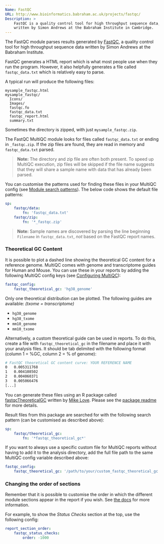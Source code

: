 ```yaml
---
Name: FastQC
URL: http://www.bioinformatics.babraham.ac.uk/projects/fastqc/
Description: >
    FastQC is a quality control tool for high throughput sequence data,
    written by Simon Andrews at the Babraham Institute in Cambridge.
---
```


The FastQC module parses results generated by
[FastQC](http://www.bioinformatics.babraham.ac.uk/projects/fastqc/),
a  quality control tool for high throughput sequence data written
by Simon Andrews at the Babraham Institute.

FastQC generates a HTML report which is what most people use when
they run the program. However, it also helpfully generates a file
called `fastqc_data.txt` which is relatively easy to parse.

A typical run will produce the following files:

```
mysample_fastqc.html
mysample_fastqc/
  Icons/
  Images/
  fastqc.fo
  fastqc_data.txt
  fastqc_report.html
  summary.txt
```

Sometimes the directory is zipped, with just `mysample_fastqc.zip`.

The FastQC MultiQC module looks for files called `fastqc_data.txt`
or ending in `_fastqc.zip`. If the zip files are found, they are
read in memory and `fastqc_data.txt` parsed.

> **Note:** The directory and zip file are often both present. To speed
> up MultiQC execution, zip files will be skipped if the file name suggests
> that they will share a sample name with data that has already been parsed.

You can customise the patterns used for finding these files in your
MultiQC config (see [Module search patterns](#module-search-patterns)).
The below code shows the default file patterns:

```yaml
sp:
    fastqc/data:
        fn: 'fastqc_data.txt'
    fastqc/zip:
        fn: '*_fastqc.zip'
```

> **Note:** Sample names are discovered by parsing the line beginning
> `Filename` in `fastqc_data.txt`, _not_ based on the FastQC report names.

### Theoretical GC Content

It is possible to plot a dashed line showing the theoretical GC content for a
reference genome. MultiQC comes with genome and transcriptome guides for Human
and Mouse. You can use these in your reports by adding the following MultiQC
config keys (see [Configuring MultiQC](http://multiqc.info/docs/#configuring-multiqc)):

```yaml
fastqc_config:
    fastqc_theoretical_gc: 'hg38_genome'
```

Only one theoretical distribution can be plotted.
The following guides are available: _(txome = transcriptome)_

* `hg38_genome`
* `hg38_txome`
* `mm10_genome`
* `mm10_txome`

Alternatively, a custom theoretical guide can be used in reports. To do this,
create a file with `fastqc_theoretical_gc` in the filename and place it with your
analysis files. It should be tab delimited with the following format (column 1 = %GC,
column 2 = % of genome):

```bash
# FastQC theoretical GC content curve: YOUR REFERENCE NAME
0	0.005311768
1	0.004108502
2	0.004060371
3	0.005066476
[...]
```

You can generate these files using an R package called
[fastqcTheoreticalGC](https://github.com/mikelove/fastqcTheoreticalGC)
written by [Mike Love](https://github.com/mikelove).
Please see the [package readme](https://github.com/mikelove/fastqcTheoreticalGC)
for more details.

Result files from this package are searched for with the following search pattern
(can be customised as described above):

```yaml
sp:
    fastqc/theoretical_gc:
        fn: '*fastqc_theoretical_gc*'
```

If you want to always use a specific custom file for MultiQC reports without having to
add it to the analysis directory, add the full file path to the same MultiQC config
variable described above:

```yaml
fastqc_config:
    fastqc_theoretical_gc: '/path/to/your/custom_fastqc_theoretical_gc.txt'
```

### Changing the order of sections

Remember that it is possible to customise the order in which the different module sections appear
in the report if you wish.
See [the docs](https://multiqc.info/docs/#order-of-module-and-module-subsection-output) for more information.

For example, to show the _Status Checks_ section at the top, use the following config:

```yaml
report_section_order:
    fastqc_status_checks:
        order: -1000
```
